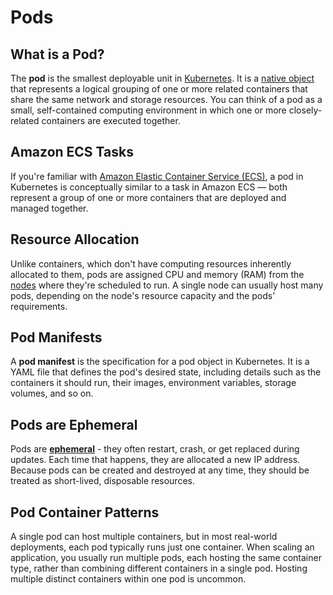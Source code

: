 
# Pods

## What is a Pod?

The **pod** is the smallest deployable unit in [Kubernetes](what-is-kubernetes).
It is a [native object](native-objects) that represents a logical grouping of one or more related containers that 
share the same network and storage resources. 
You can think of a pod as a small, self-contained computing environment in which one or more closely-related containers 
are executed together.

## Amazon ECS Tasks

If you're familiar with [Amazon Elastic Container Service (ECS)](https://aws.amazon.com/ecs/), a pod in Kubernetes is 
conceptually similar to a task in Amazon ECS — both represent a group of one or more containers that are deployed and 
managed together.

## Resource Allocation

Unlike containers, which don't have computing resources inherently allocated to them, pods are assigned CPU and memory
(RAM) from the [nodes](nodes) where they're scheduled to run. A single node can usually host many pods,
depending on the node's resource capacity and the pods' requirements.

## Pod Manifests

A **pod manifest** is the specification for a pod object in Kubernetes. 
It is a YAML file that defines the pod's desired state, including details such as the containers it should run, their 
images, environment variables, storage volumes, and so on.

## Pods are Ephemeral

Pods are [**ephemeral**](../terminology/ephemerality) - they often restart, crash, or get replaced during updates.
Each time that happens, they are allocated a new IP address.
Because pods can be created and destroyed at any time, they should be treated as short-lived, disposable resources.

## Pod Container Patterns

A single pod can host multiple containers, but in most real-world deployments, each pod typically runs just one 
container. When scaling an application, you usually run multiple pods, each hosting the same container type, rather than 
combining different containers in a single pod. Hosting multiple distinct containers within one pod is uncommon.
